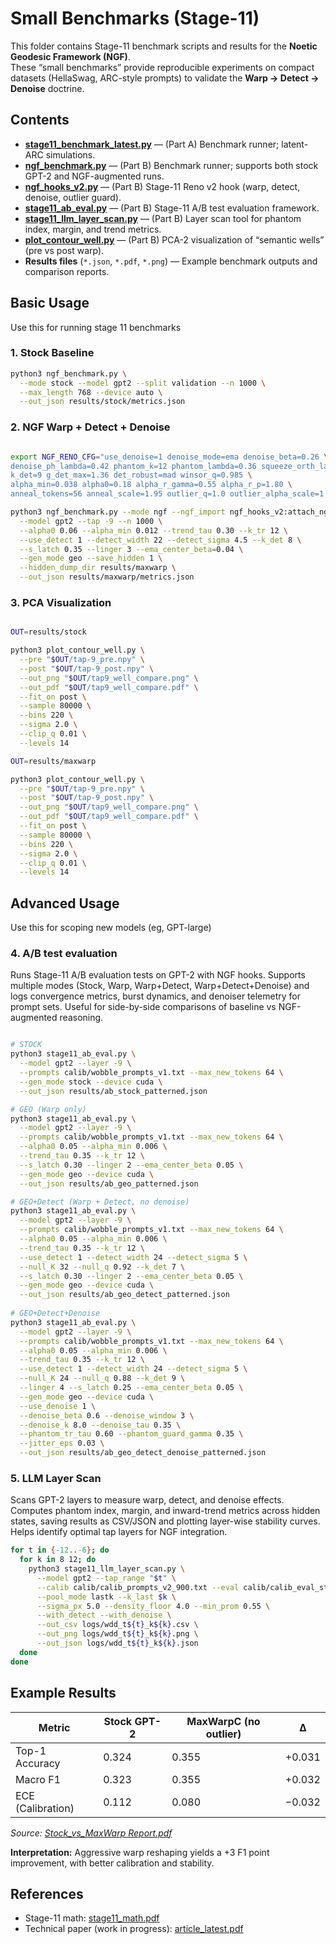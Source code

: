 # Small Benchmarks (Stage-11)

This folder contains Stage-11 benchmark scripts and results for the **Noetic Geodesic Framework (NGF)**.  
These “small benchmarks” provide reproducible experiments on compact datasets (HellaSwag, ARC-style prompts) to validate the **Warp → Detect → Denoise** doctrine.

## Contents
- **[stage11_benchmark_latest.py](stage11_benchmark_latest.py)** — (Part A) Benchmark runner; latent-ARC simulations.
- **[ngf_benchmark.py](ngf_benchmark.py)** — (Part B) Benchmark runner; supports both stock GPT-2 and NGF-augmented runs.
- **[ngf_hooks_v2.py](ngf_hooks_v2.py)** — (Part B) Stage-11 Reno v2 hook (warp, detect, denoise, outlier guard).
- **[stage11_ab_eval.py](stage11_ab_eval.py)** — (Part B) Stage-11 A/B test evaluation framework.
- **[stage11_llm_layer_scan.py](stage11_llm_layer_scan.py)** — (Part B) Layer scan tool for phantom index, margin, and trend metrics.
- **[plot_contour_well.py](plot_contour_well.py)** — (Part B) PCA-2 visualization of “semantic wells” (pre vs post warp).
- **Results files** (`*.json`, `*.pdf`, `*.png`) — Example benchmark outputs and comparison reports.

## Basic Usage
Use this for running stage 11 benchmarks

### 1. Stock Baseline
```bash
python3 ngf_benchmark.py \
  --mode stock --model gpt2 --split validation --n 1000 \
  --max_length 768 --device auto \
  --out_json results/stock/metrics.json
```

### 2. NGF Warp + Detect + Denoise
```bash

export NGF_RENO_CFG="use_denoise=1 denoise_mode=ema denoise_beta=0.26 \
denoise_ph_lambda=0.42 phantom_k=12 phantom_lambda=0.36 squeeze_orth_lambda=0.26 \
k_det=9 g_det_max=1.36 det_robust=mad winsor_q=0.985 \
alpha_min=0.038 alpha0=0.18 alpha_r_gamma=0.55 alpha_r_p=1.80 \
anneal_tokens=56 anneal_scale=1.95 outlier_q=1.0 outlier_alpha_scale=1.0 tap=-9"

python3 ngf_benchmark.py --mode ngf --ngf_import ngf_hooks_v2:attach_ngf_hooks \
  --model gpt2 --tap -9 --n 1000 \
  --alpha0 0.06 --alpha_min 0.012 --trend_tau 0.30 --k_tr 12 \
  --use_detect 1 --detect_width 22 --detect_sigma 4.5 --k_det 8 \
  --s_latch 0.35 --linger 3 --ema_center_beta=0.04 \
  --gen_mode geo --save_hidden 1 \
  --hidden_dump_dir results/maxwarp \
  --out_json results/maxwarp/metrics.json

```

### 3. PCA Visualization
```bash

OUT=results/stock

python3 plot_contour_well.py \
  --pre "$OUT/tap-9_pre.npy" \
  --post "$OUT/tap-9_post.npy" \
  --out_png "$OUT/tap9_well_compare.png" \
  --out_pdf "$OUT/tap9_well_compare.pdf" \
  --fit_on post \
  --sample 80000 \
  --bins 220 \
  --sigma 2.0 \
  --clip_q 0.01 \
  --levels 14

OUT=results/maxwarp

python3 plot_contour_well.py \
  --pre "$OUT/tap-9_pre.npy" \
  --post "$OUT/tap-9_post.npy" \
  --out_png "$OUT/tap9_well_compare.png" \
  --out_pdf "$OUT/tap9_well_compare.pdf" \
  --fit_on post \
  --sample 80000 \
  --bins 220 \
  --sigma 2.0 \
  --clip_q 0.01 \
  --levels 14

```

## Advanced Usage
Use this for scoping new models (eg, GPT-large)

### 4. A/B test evaluation
Runs Stage-11 A/B evaluation tests on GPT-2 with NGF hooks. Supports multiple modes (Stock, Warp, Warp+Detect, Warp+Detect+Denoise) and logs convergence metrics, burst dynamics, and denoiser telemetry for prompt sets. Useful for side-by-side comparisons of baseline vs NGF-augmented reasoning.

```bash

# STOCK
python3 stage11_ab_eval.py \
  --model gpt2 --layer -9 \
  --prompts calib/wobble_prompts_v1.txt --max_new_tokens 64 \
  --gen_mode stock --device cuda \
  --out_json results/ab_stock_patterned.json

# GEO (Warp only)
python3 stage11_ab_eval.py \
  --model gpt2 --layer -9 \
  --prompts calib/wobble_prompts_v1.txt --max_new_tokens 64 \
  --alpha0 0.05 --alpha_min 0.006 \
  --trend_tau 0.35 --k_tr 12 \
  --s_latch 0.30 --linger 2 --ema_center_beta 0.05 \
  --gen_mode geo --device cuda \
  --out_json results/ab_geo_patterned.json

# GEO+Detect (Warp + Detect, no denoise)
python3 stage11_ab_eval.py \
  --model gpt2 --layer -9 \
  --prompts calib/wobble_prompts_v1.txt --max_new_tokens 64 \
  --alpha0 0.05 --alpha_min 0.006 \
  --trend_tau 0.35 --k_tr 12 \
  --use_detect 1 --detect_width 24 --detect_sigma 5 \
  --null_K 32 --null_q 0.92 --k_det 7 \
  --s_latch 0.30 --linger 2 --ema_center_beta 0.05 \
  --gen_mode geo --device cuda \
  --out_json results/ab_geo_detect_patterned.json
  
# GEO+Detect+Denoise 
python3 stage11_ab_eval.py \
  --model gpt2 --layer -9 \
  --prompts calib/wobble_prompts_v1.txt --max_new_tokens 64 \
  --alpha0 0.05 --alpha_min 0.006 \
  --trend_tau 0.35 --k_tr 12 \
  --use_detect 1 --detect_width 24 --detect_sigma 5 \
  --null_K 24 --null_q 0.88 --k_det 9 \
  --linger 4 --s_latch 0.25 --ema_center_beta 0.05 \
  --gen_mode geo --device cuda \
  --use_denoise 1 \
  --denoise_beta 0.6 --denoise_window 3 \
  --denoise_k 8.0 --denoise_tau 0.35 \
  --phantom_tr_tau 0.60 --phantom_guard_gamma 0.35 \
  --jitter_eps 0.03 \
  --out_json results/ab_geo_detect_denoise_patterned.json

```

### 5. LLM Layer Scan
Scans GPT-2 layers to measure warp, detect, and denoise effects. Computes phantom index, margin, and inward-trend metrics across hidden states, saving results as CSV/JSON and plotting layer-wise stability curves. Helps identify optimal tap layers for NGF integration.

```bash
for t in {-12..-6}; do
  for k in 8 12; do
    python3 stage11_llm_layer_scan.py \
      --model gpt2 --tap_range "$t" \
      --calib calib/calib_prompts_v2_900.txt --eval calib/calib_eval_style_200.txt \
      --pool_mode lastk --k_last $k \
      --sigma_px 5.0 --density_floor 4.0 --min_prom 0.55 \
      --with_detect --with_denoise \
      --out_csv logs/wdd_t${t}_k${k}.csv \
      --out_png logs/wdd_t${t}_k${k}.png \
      --out_json logs/wdd_t${t}_k${k}.json
  done
done

```

## Example Results

| Metric            | Stock GPT-2 | MaxWarpC (no outlier) | Δ |
|-------------------|-------------|------------------------|---|
| Top-1 Accuracy    | 0.324       | 0.355                 | +0.031 |
| Macro F1          | 0.323       | 0.355                 | +0.032 |
| ECE (Calibration) | 0.112       | 0.080                 | −0.032 |

_Source: [Stock_vs_MaxWarp Report.pdf](./benchmark_report.pdf)_

**Interpretation:** Aggressive warp reshaping yields a +3 F1 point improvement, with better calibration and stability.

## References
- Stage-11 math: [stage11_math.pdf](./stage11_math.pdf)
- Technical paper (work in progress): [article_latest.pdf](../docs/article_latest.pdf)
